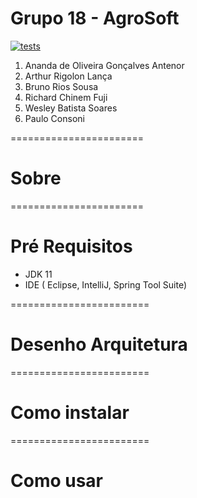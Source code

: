 # Grupo 18 - AgroSoft

[![tests](https://github.com/ES-UFABC/Grupo-2.4-AgroSoft/actions/workflows/tests.yml/badge.svg)](https://github.com/ES-UFABC/Grupo-2.4-AgroSoft/actions/workflows/tests.yml)

1. Ananda de Oliveira Gonçalves Antenor
1. Arthur Rigolon Lança
1. Bruno Rios Sousa
1. Richard Chinem Fuji
1. Wesley Batista Soares
1. Paulo Consoni

=======================
# Sobre

=======================

# Pré Requisitos

* JDK 11
* IDE ( Eclipse, IntelliJ, Spring Tool Suite)

========================

# Desenho Arquitetura

========================

# Como instalar

========================

# Como usar
